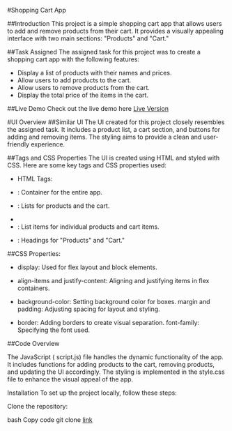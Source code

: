 #Shopping Cart App##IntroductionThis project is a simple shopping cart app that allows users to add and remove products from their cart. It provides a visually appealing interface with two main sections: "Products" and "Cart."##Task AssignedThe assigned task for this project was to create a shopping cart app with the following features:* Display a list of products with their names and prices.* Allow users to add products to the cart.* Allow users to remove products from the cart.* Display the total price of the items in the cart.##Live DemoCheck out the live demo here [Live Version](https://samarthbirajdar96.github.io/Dom_JS/)#UI Overview##Similar UIThe UI created for this project closely resembles the assigned task. It includes a product list, a cart section, and buttons for adding and removing items. The styling aims to provide a clean and user-friendly experience.##Tags and CSS PropertiesThe UI is created using HTML and styled with CSS. Here are some key tags and CSS properties used:  * HTML Tags:* <div>: Container for the entire app.* <uli>: Lists for products and the cart.* <li>: List items for individual products and cart items.* <h>: Headings for "Products" and "Cart."##CSS Properties: * display: Used for flex layout and block elements.* align-items and justify-content: Aligning and justifying items in flex containers.* background-color: Setting background color for boxes.margin and padding: Adjusting spacing for layout and styling.* border: Adding borders to create visual separation.font-family: Specifying the font used.##Code OverviewThe JavaScript ( script.js) file handles the dynamic functionality of the app. It includes functions for adding products to the cart, removing products, and updating the UI accordingly. The styling is implemented in the style.css file to enhance the visual appeal of the app.InstallationTo set up the project locally, follow these steps:Clone the repository:bashCopy codegit clone [link](https://github.com/samarthbirajdar96/Shopping-cart.git)